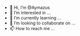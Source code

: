 

- 👋 Hi, I’m @Aymazus
- 👀 I’m interested in ...
- 🌱 I’m currently learning ...
- 💞️ I’m looking to collaborate on ...
- 📫 How to reach me ...

<!---
Aymazus/Aymazus is a ✨ special ✨ repository because its `README.md` (this file) appears on your GitHub profile.
You can click the Preview link to take a look at your changes.
--->
